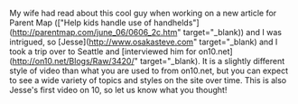 My wife had read about this cool guy when working on a new article for Parent Map (["Help kids handle use of handhelds"](http://parentmap.com/june_06/0606_2c.htm" target="_blank)) and I was intrigued, so [Jesse](http://www.osakasteve.com" target="_blank) and I took a trip over to Seattle and [interviewed him for on10.net](http://on10.net/Blogs/Raw/3420/" target="_blank). It is a slightly different style of video than what you are used to from on10.net, but you can expect to see a wide variety of topics and styles on the site over time. This is also Jesse's first video on 10, so let us know what you thought!
